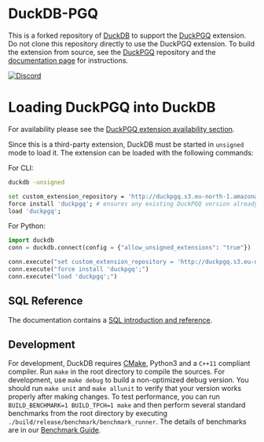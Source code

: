 # DuckDB-PGQ

This is a forked repository of [DuckDB](https://github.com/duckdb/duckdb) to support the [DuckPGQ](https://github.com/cwida/duckpgq-extension) extension.
Do not clone this repository directly to use the DuckPGQ extension.
To build the extension from source, see the [DuckPGQ](https://github.com/cwida/duckpgq-extension) repository 
and the [documentation page](https://duckpgq.notion.site/duckpgq/b8ac652667964f958bfada1c3e53f1bb?v=3b47a8d44bdf4e0c8b503bf23f1b76f2) for instructions.

[![Discord](https://discordapp.com/api/guilds/1225369321077866496/widget.png?style=banner3)](https://discord.gg/8X95XHhQB7)

# Loading DuckPGQ into DuckDB
For availability please see the [DuckPGQ extension availability section](https://github.com/cwida/duckpgq-extension#duckpgq-extension-availability).

Since this is a third-party extension, DuckDB must be started in `unsigned` mode to load it. The extension can be loaded with the following commands: 

For CLI:
```bash
duckdb -unsigned

set custom_extension_repository = 'http://duckpgq.s3.eu-north-1.amazonaws.com';
force install 'duckpgq'; # ensures any existing DuckPGQ version already installed is overwritten
load 'duckpgq';
```

For Python:
```python
import duckdb 
conn = duckdb.connect(config = {"allow_unsigned_extensions": "true"})

conn.execute("set custom_extension_repository = 'http://duckpgq.s3.eu-north-1.amazonaws.com';")
conn.execute("force install 'duckpgq';")
conn.execute("load 'duckpgq';")
```
## SQL Reference

The documentation contains a [SQL introduction and reference](https://duckdb.org/docs/sql/introduction).

## Development

For development, DuckDB requires [CMake](https://cmake.org), Python3 and a `C++11` compliant compiler. Run `make` in the root directory to compile the sources. For development, use `make debug` to build a non-optimized debug version. You should run `make unit` and `make allunit` to verify that your version works properly after making changes. To test performance, you can run `BUILD_BENCHMARK=1 BUILD_TPCH=1 make` and then perform several standard benchmarks from the root directory by executing `./build/release/benchmark/benchmark_runner`. The details of benchmarks are in our [Benchmark Guide](benchmark/README.md).
